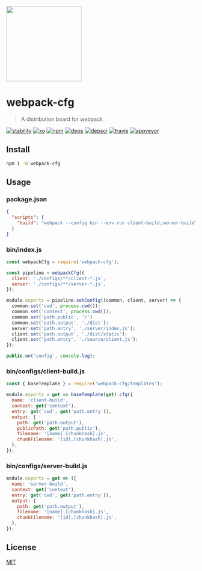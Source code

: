 <a href="https://github.com/webpack/webpack">
  <img width="200" height="200" src="https://webpack.js.org/assets/icon-square-big.svg">
</a>

# webpack-cfg

> A distribution board for webpack

[![stability][stability]][stability-url]
[![xo][xo]][xo-url]
[![npm][npm]][npm-url]
[![deps][deps]][deps-url]
[![depsci][depsci]][depsci-url]
[![travis][travis]][travis-url]
[![appveyor][appveyor]][appveyor-url]

## Install

```bash
npm i -D webpack-cfg
```

## Usage

### package.json

```json
{
  "scripts": {
    "build": "webpack --config bin --env.run client-build,server-build"
  }
}
```

### bin/index.js

```javascript
const webpackCfg = require('webpack-cfg');

const pipeline = webpackCfg({
  client: './configs/**/client-*.js',
  server: './configs/**/server-*.js',
});

module.exports = pipeline.setConfig((common, client, server) => {
  common.set('cwd', process.cwd());
  common.set('context', process.cwd());
  common.set('path.public', '/')
  common.set('path.output', './dist');
  server.set('path.entry', './server/index.js');
  client.set('path.output', './dist/static');
  client.set('path.entry', './source/client.js');
});

public.on('config', console.log);
```

### bin/configs/client-build.js

```javascript
const { baseTemplate } = require('webpack-cfg/templates');

module.exports = get => baseTemplate(get).cfg({
  name: 'client-build',
  context: get('context'),
  entry: get('cwd', get('path.entry')),
  output: {
    path: get('path.output'),
    publicPath: get('path.public'),
    filename: '[name].[chunkhash].js',
    chunkFilename: '[id].[chunkhash].js',
  },
});
```

### bin/configs/server-build.js

```javascript
module.exports = get => ({
  name: 'server-build',
  context: get('context'),
  entry: get('cwd', get('path.entry')),
  output: {
    path: get('path.output'),
    filename: '[name].[chunkhash].js',
    chunkFilename: '[id].[chunkhash].js',
  },
});
```

## License

[MIT][license-url]


<!-- links -->

[npm]: https://img.shields.io/npm/v/webpack-cfg.svg
[npm-url]: https://npmjs.com/package/webpack-cfg

[xo]: https://img.shields.io/badge/code_style-XO-5ed9c7.svg
[xo-url]: https://github.com/sindresorhus/xo

[npm]: https://img.shields.io/npm/v/webpack-cfg.svg
[npm-url]: https://npmjs.com/package/webpack-cfg

[travis]: https://travis-ci.org/adriancmiranda/webpack-cfg.svg?branch=master
[travis-url]: https://travis-ci.org/adriancmiranda/webpack-cfg

[appveyor]: https://ci.appveyor.com/api/projects/status/hucvow1n0t3q3le3/branch/master?svg=true
[appveyor-url]: https://ci.appveyor.com/project/adriancmiranda/webpack-cfg/branch/master

[deps]: https://david-dm.org/adriancmiranda/webpack-cfg.svg
[deps-url]: https://david-dm.org/adriancmiranda/webpack-cfg

[depsci]: https://dependencyci.com/github/adriancmiranda/webpack-cfg/badge
[depsci-url]: https://dependencyci.com/github/adriancmiranda/webpack-cfg

[stability]: http://badges.github.io/stability-badges/dist/experimental.svg
[stability-url]: https://cdn.meme.am/cache/instances/folder481/500x/9689481.jpg

[license-url]: https://github.com/adriancmiranda/webpack-cfg/blob/master/LICENSE

